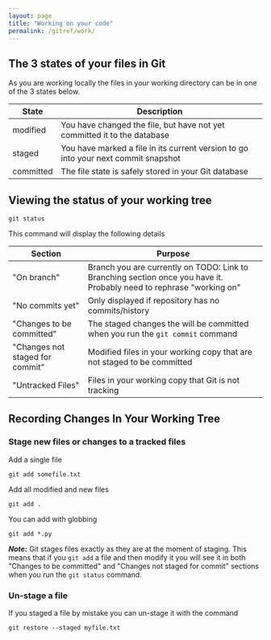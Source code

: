 ```yaml
---
layout: page
title: "Working on your code"
permalink: /gitref/work/
---
```


## The 3 states of your files in Git

As you are working locally the files in your working directory can be in one of the 3 states below.

| State | Description |
| ----- | ----------- |
| modified | You have changed the file, but have not yet committed it to the database |
| staged | You have marked a file in its current version to go into your next commit snapshot |
| committed | The file state is safely stored in your Git database |

## Viewing the status of your working tree

`git status`

This command will display the following details

| Section | Purpose |
| ------- | ------- |
| "On branch" | Branch you are currently on TODO: Link to Branching section once you have it.  Probably need to rephrase "working on"|
| "No commits yet" | Only displayed if repository has no commits/history |
| "Changes to be committed" | The staged changes the will be committed when you run the `git commit` command |
| "Changes not staged for commit" | Modified files in your working copy that are not staged to be committed |
| "Untracked Files" | Files in your working copy that Git is not tracking |

## Recording Changes In Your Working Tree

### Stage new files or changes to a tracked files

Add a single file

`git add somefile.txt`

Add all modified and new files

`git add .`

You can add with globbing 

`git add *.py`

***Note:*** Git stages files exactly as they are at the moment of staging.  This means that if you `git add` a file and then modify it you will see it in both "Changes to be committed" and "Changes not staged for commit" sections when you run the `git status` command.

### Un-stage a file

If you staged a file by mistake you can un-stage it with the command

`git restore --staged myfile.txt`